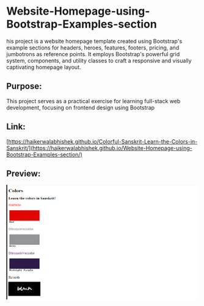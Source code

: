 # Website-Homepage-using-Bootstrap-Examples-section
his project is a website homepage template created using Bootstrap's example sections for headers, heroes, features, footers, pricing, and jumbotrons as reference points. It employs Bootstrap's powerful grid system, components, and utility classes to craft a responsive and visually captivating homepage layout.


## Purpose:


This project serves as a practical exercise for learning full-stack web development, focusing on frontend design using Bootstrap 

## Link:


[https://haikerwalabhishek.github.io/Colorful-Sanskrit-Learn-the-Colors-in-Sanskrit/](https://haikerwalabhishek.github.io/Website-Homepage-using-Bootstrap-Examples-section/)

## Preview:


<img src="https://github.com/haikerwalabhishek/Colorful-Sanskrit-Learn-the-Colors-in-Sanskrit/blob/main/sanskrit.png" height=300px width=500px>

